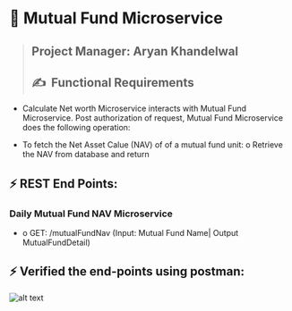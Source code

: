# 👣 **Mutual Fund Microservice**

>## **Project Manager: Aryan Khandelwal**
>## ✍&nbsp; Functional Requirements

- Calculate Net worth Microservice interacts with Mutual Fund Microservice. Post authorization of request, Mutual Fund Microservice does the following operation:

- To fetch the Net Asset Calue (NAV) of of a mutual fund unit: o Retrieve the NAV from database and return

 ## ⚡ REST End Points: 
### Daily Mutual Fund NAV Microservice 

- o GET: /mutualFundNav (Input: Mutual Fund Name| Output MutualFundDetail)

## ⚡ Verified the end-points using postman:

![alt text](<https://github.com/ryan3142/PortfolioManagement/blob/main/Mutual%20Fund%20Microservice/MutualFund/mutualFund.png>)
